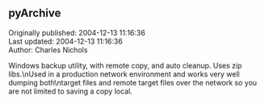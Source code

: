 ## pyArchive  
Originally published: 2004-12-13 11:16:36  
Last updated: 2004-12-13 11:16:36  
Author: Charles Nichols  
  
Windows backup utility, with remote copy, and auto cleanup. Uses zip libs.\nUsed in a production network environment and works very well dumping both\ntarget files and remote target files over the network so you are not limited to saving a copy local.
